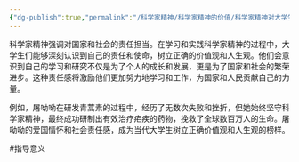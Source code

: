 ```yaml
---
{"dg-publish":true,"permalink":"/科学家精神/科学家精神的价值/科学家精神对大学生的指导意义/树立正确的价值观和人生观/","dgPassFrontmatter":true,"noteIcon":"","created":"2024-06-12T14:09:07.938+08:00","updated":"2024-06-14T22:41:42.191+08:00"}
---
```


科学家精神强调对国家和社会的责任担当。在学习和实践科学家精神的过程中，大学生们能够深刻认识到自己的责任和使命，树立正确的价值观和人生观。他们会意识到自己的学习和研究不仅是为了个人的成长和发展，更是为了国家和社会的繁荣进步。这种责任感将激励他们更加努力地学习和工作，为国家和人民贡献自己的力量。

例如，屠呦呦在研发青蒿素的过程中，经历了无数次失败和挫折，但她始终坚守科学家精神，最终成功研制出有效治疗疟疾的药物，挽救了全球数百万人的生命。屠呦呦的爱国情怀和社会责任感，成为当代大学生树立正确价值观和人生观的榜样。


#指导意义